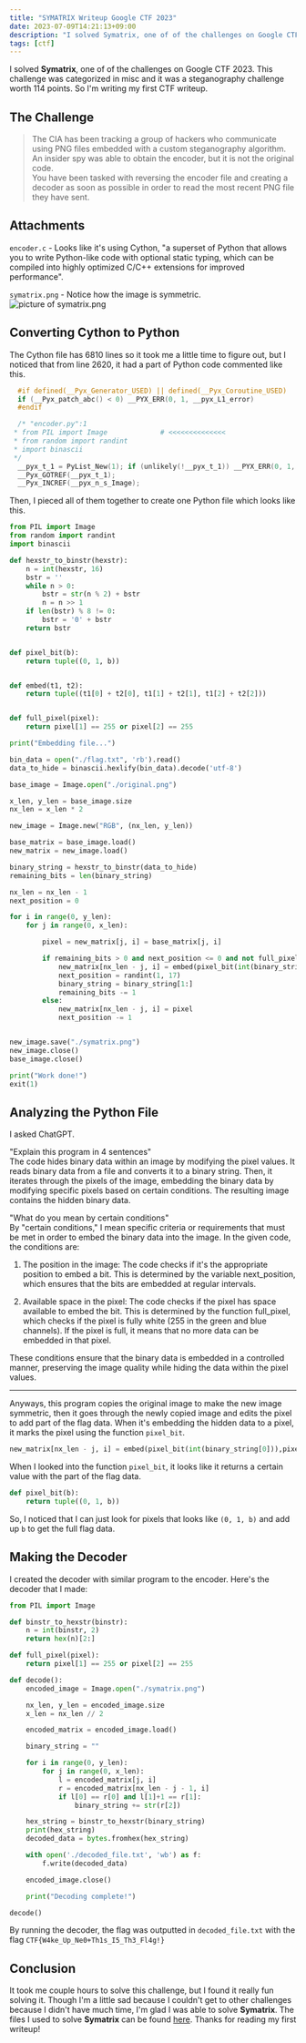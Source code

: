 ```yaml
---
title: "SYMATRIX Writeup Google CTF 2023"
date: 2023-07-09T14:21:13+09:00
description: "I solved Symatrix, one of of the challenges on Google CTF 2023."
tags: [ctf]
---
```


I solved **Symatrix**, one of of the challenges on Google CTF 2023. This challenge
was categorized in misc and it was a steganography challenge worth 114 points. So 
I'm writing my first CTF writeup.

## The Challenge

> The CIA has been tracking a group of hackers who communicate using PNG files 
embedded with a custom steganography algorithm.  
An insider spy was able to obtain the encoder, but it is not the original code.  
You have been tasked with reversing the encoder file and creating a decoder as 
soon as possible in order to read the most recent PNG file they have sent.

## Attachments

`encoder.c` - Looks like it's using Cython, "a superset of Python that allows 
you to write Python-like code with optional static typing, which can be 
compiled into highly optimized C/C++ extensions for improved performance".  

`symatrix.png` - Notice how the image is symmetric.
![picture of symatrix.png](/symatrix/symatrix.png "symatrix.png")

## Converting Cython to Python

The Cython file has 6810 lines so it took me a little time to figure out, but I 
noticed that from line 2620, it had a part of Python code commented like this.
```c
  #if defined(__Pyx_Generator_USED) || defined(__Pyx_Coroutine_USED)
  if (__Pyx_patch_abc() < 0) __PYX_ERR(0, 1, __pyx_L1_error)
  #endif

  /* "encoder.py":1
 * from PIL import Image             # <<<<<<<<<<<<<<
 * from random import randint
 * import binascii
 */
  __pyx_t_1 = PyList_New(1); if (unlikely(!__pyx_t_1)) __PYX_ERR(0, 1, __pyx_L1_error)
  __Pyx_GOTREF(__pyx_t_1);
  __Pyx_INCREF(__pyx_n_s_Image);
``` 
Then, I pieced all of them together to create one Python file which looks like this.
```python
from PIL import Image
from random import randint
import binascii

def hexstr_to_binstr(hexstr):
    n = int(hexstr, 16)
    bstr = ''
    while n > 0:
        bstr = str(n % 2) + bstr
        n = n >> 1
    if len(bstr) % 8 != 0:
        bstr = '0' + bstr
    return bstr


def pixel_bit(b):
    return tuple((0, 1, b))


def embed(t1, t2):
    return tuple((t1[0] + t2[0], t1[1] + t2[1], t1[2] + t2[2]))


def full_pixel(pixel):
    return pixel[1] == 255 or pixel[2] == 255

print("Embedding file...")

bin_data = open("./flag.txt", 'rb').read()
data_to_hide = binascii.hexlify(bin_data).decode('utf-8')

base_image = Image.open("./original.png")

x_len, y_len = base_image.size
nx_len = x_len * 2

new_image = Image.new("RGB", (nx_len, y_len))

base_matrix = base_image.load()
new_matrix = new_image.load()

binary_string = hexstr_to_binstr(data_to_hide)
remaining_bits = len(binary_string)

nx_len = nx_len - 1
next_position = 0

for i in range(0, y_len):
    for j in range(0, x_len):

        pixel = new_matrix[j, i] = base_matrix[j, i]

        if remaining_bits > 0 and next_position <= 0 and not full_pixel(pixel):
            new_matrix[nx_len - j, i] = embed(pixel_bit(int(binary_string[0])),pixel)
            next_position = randint(1, 17)
            binary_string = binary_string[1:]
            remaining_bits -= 1
        else:
            new_matrix[nx_len - j, i] = pixel
            next_position -= 1


new_image.save("./symatrix.png")
new_image.close()
base_image.close()

print("Work done!")
exit(1)
```

## Analyzing the Python File

I asked ChatGPT.

"Explain this program in 4 sentences"  
The code hides binary data within an image by modifying the pixel values. It reads 
binary data from a file and converts it to a binary string. Then, it iterates through 
the pixels of the image, embedding the binary data by modifying specific pixels based 
on certain conditions. The resulting image contains the hidden binary data.

"What do you mean by certain conditions"  
By "certain conditions," I mean specific criteria or requirements that must be met 
in order to embed the binary data into the image. In the given code, the conditions 
are:

1. The position in the image: The code checks if it's the appropriate position to 
embed a bit. This is determined by the variable next_position, which ensures that 
the bits are embedded at regular intervals.

2. Available space in the pixel: The code checks if the pixel has space available 
to embed the bit. This is determined by the function full_pixel, which checks if the 
pixel is fully white (255 in the green and blue channels). If the pixel is full, it 
means that no more data can be embedded in that pixel.

These conditions ensure that the binary data is embedded in a controlled manner, 
preserving the image quality while hiding the data within the pixel values.

--- 

Anyways, this program copies the original image to make the new image symmetric, then 
it goes through the newly copied image and edits the pixel to add part of the flag 
data. When it's embedding the hidden data to a pixel, it marks the pixel using the 
function `pixel_bit`.
```python
new_matrix[nx_len - j, i] = embed(pixel_bit(int(binary_string[0])),pixel)
```
When I looked into the function `pixel_bit`, it looks like it returns a certain value 
with the part of the flag data.
```python
def pixel_bit(b):
    return tuple((0, 1, b))
```
So, I noticed that I can just look for pixels that looks like `(0, 1, b)` and add up 
`b` to get the full flag data.

## Making the Decoder

I created the decoder with similar program to the encoder. Here's the decoder that I 
made:
```python
from PIL import Image

def binstr_to_hexstr(binstr):
    n = int(binstr, 2)
    return hex(n)[2:]

def full_pixel(pixel):
    return pixel[1] == 255 or pixel[2] == 255

def decode():
    encoded_image = Image.open("./symatrix.png")

    nx_len, y_len = encoded_image.size
    x_len = nx_len // 2

    encoded_matrix = encoded_image.load()

    binary_string = ""

    for i in range(0, y_len):
        for j in range(0, x_len):
            l = encoded_matrix[j, i]
            r = encoded_matrix[nx_len - j - 1, i]
            if l[0] == r[0] and l[1]+1 == r[1]:
                binary_string += str(r[2])

    hex_string = binstr_to_hexstr(binary_string)
    print(hex_string)
    decoded_data = bytes.fromhex(hex_string)

    with open('./decoded_file.txt', 'wb') as f:
        f.write(decoded_data)

    encoded_image.close()

    print("Decoding complete!")

decode()
```
By running the decoder, the flag was outputted in `decoded_file.txt` with the flag 
`CTF{W4ke_Up_Ne0+Th1s_I5_Th3_Fl4g!}`

## Conclusion

It took me couple hours to solve this challenge, but I found it really fun solving it. 
Though I'm a little sad because I couldn't get to other challenges because I didn't 
have much time, I'm glad I was able to solve **Symatrix**. The files I used to solve 
**Symatrix** can be found [here](/symatrix/index.html). Thanks for reading my first 
writeup!


